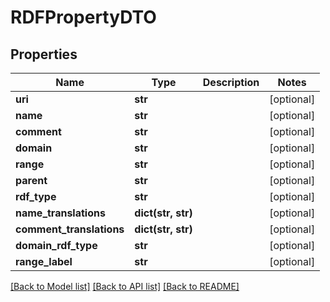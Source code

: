 # RDFPropertyDTO

## Properties
Name | Type | Description | Notes
------------ | ------------- | ------------- | -------------
**uri** | **str** |  | [optional] 
**name** | **str** |  | [optional] 
**comment** | **str** |  | [optional] 
**domain** | **str** |  | [optional] 
**range** | **str** |  | [optional] 
**parent** | **str** |  | [optional] 
**rdf_type** | **str** |  | [optional] 
**name_translations** | **dict(str, str)** |  | [optional] 
**comment_translations** | **dict(str, str)** |  | [optional] 
**domain_rdf_type** | **str** |  | [optional] 
**range_label** | **str** |  | [optional] 

[[Back to Model list]](../README.md#documentation-for-models) [[Back to API list]](../README.md#documentation-for-api-endpoints) [[Back to README]](../README.md)


